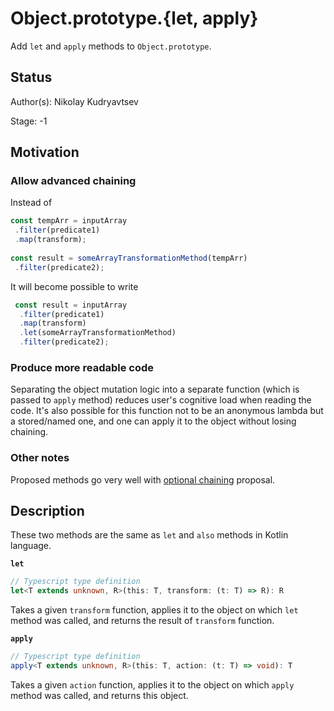# Object.prototype.{let, apply}

Add `let` and `apply` methods to `Object.prototype`.

## Status

Author(s): Nikolay Kudryavtsev

Stage: -1

## Motivation

### Allow advanced chaining

Instead of

```javascript
const tempArr = inputArray
 .filter(predicate1)
 .map(transform);
 
const result = someArrayTransformationMethod(tempArr)
 .filter(predicate2);
```

It will become possible to write

```javascript
 const result = inputArray
  .filter(predicate1)
  .map(transform)
  .let(someArrayTransformationMethod)
  .filter(predicate2);
```

### Produce more readable code

Separating the object mutation logic into a separate function (which is passed to `apply` method) reduces user's cognitive load when reading the code.
It's also possible for this function not to be an anonymous lambda but a stored/named one, and one can apply it to the object without losing chaining.

### Other notes

Proposed methods go very well with [optional chaining](https://github.com/tc39/proposal-optional-chaining) proposal.

## Description

These two methods are the same as `let` and `also` methods in Kotlin language.

**`let`**

```typescript
// Typescript type definition
let<T extends unknown, R>(this: T, transform: (t: T) => R): R
```

Takes a given `transform` function, applies it to the object on which `let` method was called, and returns the result of `transform` function.

**`apply`**

```typescript
// Typescript type definition
apply<T extends unknown, R>(this: T, action: (t: T) => void): T
```

Takes a given `action` function, applies it to the object on which `apply` method was called, and returns this object.